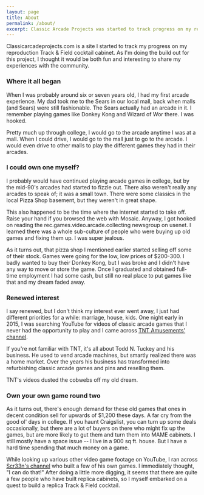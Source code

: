 ```yaml
---
layout: page
title: About
permalink: /about/
excerpt: Classic Arcade Projects was started to track progress on my reproduction Track & Field cocktail cabinet. I thought it would be fun to share my experiences with the community.
---
```

Classicarcadeprojects.com is a site I started to track my progress on my reproduction Track & Field cocktail cabinet. As I'm doing the build out for this project, I thought it would be both fun and interesting to share my experiences with the community.

### Where it all began

When I was probably around six or seven years old, I had my first arcade experience. My dad took me to the Sears in our local mall, back when malls (and Sears) were still fashionable. The Sears actually had an arcade in it. I remember playing games like Donkey Kong and Wizard of Wor there. I was hooked.

Pretty much up through college, I would go to the arcade anytime I was at a mall. When I could drive, I would go to the mall just to go to the arcade. I would even drive to other malls to play the different games they had in their arcades.

### I could own one myself?

I probably would have continued playing arcade games in college, but by the mid-90's arcades had started to fizzle out. There also weren't really any arcades to speak of; it was a small town. There were some classics in the local Pizza Shop basement, but they weren't in great shape.

This also happened to be the time where the internet started to take off. Raise your hand if you browsed the web with Mosaic. Anyway, I got hooked on reading the rec.games.video.arcade.collecting newsgroup on usenet. I learned there was a whole sub-culture of people who were buying up old games and fixing them up. I was super jealous.

As it turns out, that pizza shop I mentioned earlier started selling off some of their stock. Games were going for the low, low prices of $200-300. I badly wanted to buy their Donkey Kong, but I was broke and I didn't have any way to move or store the game. Once I graduated and obtained full-time employment I had some cash, but still no real place to put games like that and my dream faded away.

### Renewed interest

I say renewed, but I don't think my interest ever went away, I just had different priorities for a while: marriage, house, kids. One night early in 2015, I was searching YouTube for videos of classic arcade games that I never had the opportunity to play and I came across [TNT Amusements' channel](https://www.youtube.com/user/tntamusements/videos).

If you're not familiar with TNT, it's all about Todd N. Tuckey and his business. He used to vend arcade machines, but smartly realized there was a home market. Over the years his business has transformed into refurbishing classic arcade games and pins and reselling them.

TNT's videos dusted the cobwebs off my old dream.

### Own your own game round two

As it turns out, there's enough demand for these old games that ones in decent condition sell for upwards of $1,200 these days. A far cry from the good ol' days in college. If you haunt Craigslist, you can turn up some deals occasionally, but there are a lot of buyers on there who might fix up the games, but are more likely to gut them and turn them into MAME cabinets. I still mostly have a space issue -- I live in a 900 sq ft. house. But I have a hard time spending that much money on a game.

While looking up various other video game footage on YouTube, I ran across [Scr33n's channel](https://www.youtube.com/user/scr33n73/videos) who built a few of his own games. I immediately thought, "I can do that!" After doing a little more digging, it seems that there are quite a few people who have built replica cabinets, so I myself embarked on a quest to build a replica Track & Field cocktail.